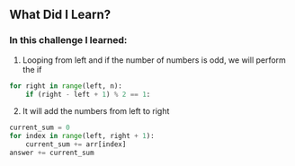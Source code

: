 ## What Did I Learn?

### In this challenge I learned:

1. Looping from left and if the number of numbers is odd, we will perform the if
```python
for right in range(left, n):
    if (right - left + 1) % 2 == 1:
```

2. It will add the numbers from left to right
```python
current_sum = 0
for index in range(left, right + 1):
    current_sum += arr[index]
answer += current_sum
```